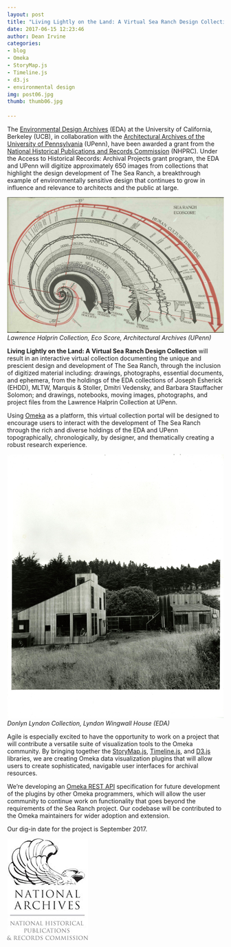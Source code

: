 ```yaml
---
layout: post
title: "Living Lightly on the Land: A Virtual Sea Ranch Design Collection"
date: 2017-06-15 12:23:46
author: Dean Irvine
categories:
- blog
- Omeka
- StoryMap.js
- Timeline.js
- d3.js
- environmental design
img: post06.jpg
thumb: thumb06.jpg

---
```

The [Environmental Design Archives][eda] (EDA) at the University of California, Berkeley (UCB), in collaboration with the [Architectural Archives of the University of Pennsylvania][upenn] (UPenn), have been awarded a grant from the [National Historical Publications and Records Commission][nhprc] (NHPRC). Under the Access to Historical Records: Archival Projects grant program, the EDA and UPenn will digitize approximately 650 images from collections that highlight the design development of The Sea Ranch, a breakthrough example of environmentally sensitive design that continues to grow in influence and relevance to architects and the public at large.             

![Lawrence Halprin Collection, Eco Score, Architectural Archives (UPenn)](/assets/img/blog/Ecoscore_cruze.jpg)
*Lawrence Halprin Collection, Eco Score, Architectural Archives (UPenn)*

**Living Lightly on the Land: A Virtual Sea Ranch Design Collection** will result in an interactive virtual collection documenting the unique and prescient design and development of The Sea Ranch, through the inclusion of digitized material including: drawings, photographs, essential documents, and ephemera, from the holdings of the EDA collections of Joseph Esherick (EHDD), MLTW, Marquis & Stoller, Dmitri Vedensky, and Barbara Stauffacher Solomon; and drawings, notebooks, moving images, photographs, and project files from the Lawrence Halprin Collection at UPenn. 
<!--more-->

Using [Omeka][omeka] as a platform, this virtual collection portal will be designed to encourage users to interact with the development of The Sea Ranch through the rich and diverse holdings of the EDA and UPenn topographically, chronologically, by designer, and thematically creating a robust research experience.

![Donlyn Lyndon Collection, Lyndon Wingwall house (EDA)](/assets/img/blog/DL_2003-9_Lyndon_1.jpg)
*Donlyn Lyndon Collection, Lyndon Wingwall House (EDA)*

Agile is especially excited to have the opportunity to work on a project that will contribute a versatile suite of visualization tools to the Omeka community. By bringing together the [StoryMap.js][story], [Timeline.js][time], and [D3.js][d3] libraries, we are creating Omeka data visualization plugins that will allow users to create sophisticated, navigable user interfaces for archival resources.

We’re developing an [Omeka REST API][api] specification for future development of the plugins by other Omeka programmers, which will allow the user community to continue work on functionality that goes beyond the requirements of the Sea Ranch project. Our codebase will be contributed to the Omeka maintainers for wider adoption and extension.

Our dig-in date for the project is September 2017.

![National Historical Publications and Records Commission](/assets/img/blog/nhprc-logo.jpg)

[eda]: http://archives.ced.berkeley.edu

[nhprc]: https://www.archives.gov/nhprc

[ced]: http://archives.ced.berkeley.edu
 
[upenn]: https://www.design.upenn.edu/architectural-archives/about

[omeka]: http://omeka.org/

[story]: https://storymap.knightlab.com/

[time]: https://timeline.knightlab.com/

[d3]: https://d3js.org/

[api]: http://omeka.readthedocs.io/en/latest/Reference/api/#